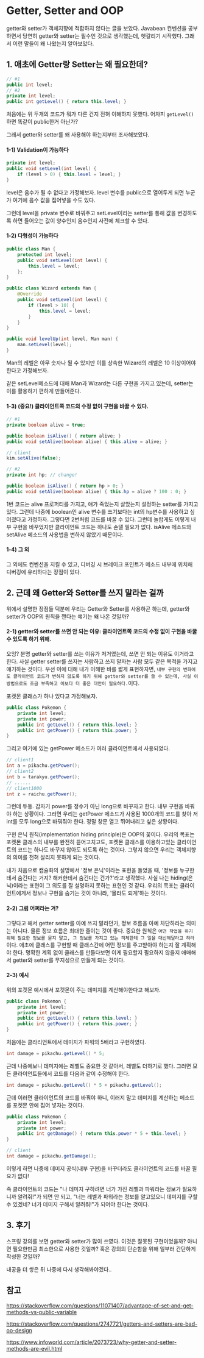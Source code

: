 # Getter, Setter and OOP

getter와 setter가 객체지향에 적합하지 않다는 글을 보았다. Javabean 컨벤션을 공부하면서 당연히 getter와 setter는 필수인 것으로 생각했는데, 헷갈리기 시작했다. 그래서 이런 말들이 왜 나왔는지 알아보았다.



## 1. 애초에 Getter랑 Setter는 왜 필요한데?

```java
// #1
public int level;
// #2
private int level;
public int getLevel() { return this.level; }
```

처음에는 위 두개의 코드가 뭐가 다른 건지 전혀 이해하지 못했다. 어차피 `getLevel()`하면 똑같이 public한거 아닌가?

그래서 getter와 setter를 왜 사용해야 하는지부터 조사해보았다.

#### 1-1) Validation이 가능하다

```java
private int level;
public void setLevel(int level) {
    if (level > 0) { this.level = level; }
}
```

level은 음수가 될 수 없다고 가정해보자. level 변수를 public으로 열어두게 되면 누군가 여기에 음수 값을 집어넣을 수도 있다.

그런데 level을 private 변수로 바꿔주고 setLevel이라는 setter를 통해 값을 변경하도록 하면 들어오는 값이 양수인지 음수인지 사전에 체크할 수 있다.

#### 1-2) 다형성이 가능하다

```java
public class Man {
    protected int level;
    public void setLevel(int level) {
        this.level = level;
    };
}

public class Wizard extends Man {
    @Override
    public void setLevel(int level) {
        if (level > 10) {
            this.level = level;
        }
    }
}

public void levelUp(int level, Man man) {
    man.setLevel(level);
}
```

Man의 레벨은 아무 숫자나 될 수 있지만 이를 상속한 Wizard의 레벨은 10 이상이어야 한다고 가정해보자.

같은 setLevel메소드에 대해 Man과 Wizard는 다른 구현을 가지고 있는데, setter는 이를 활용하기 편하게 만들어준다.

#### 1-3) (중요!) 클라이언트쪽 코드의 수정 없이 구현을 바꿀 수 있다.

```java
// #1
private boolean alive = true;

public boolean isAlive() { return alive; }
public void setAlive(boolean alive) { this.alive = alive; }

// client
kim.setAlive(false);

// #2
private int hp; // change!

public boolean isAlive() { return hp > 0; }
public void setAlive(boolean alive) { this.hp = alive ? 100 : 0; }
```

1번 코드는 alive 프로퍼티를 가지고, 얘가 죽었는지 살았는지 설정하는 setter를 가지고 있다. 그런데 나중에 boolean인 alive 변수를 쓰기보다는 int의 hp변수를 사용하고 싶어졌다고 가정하자. 그렇다면 2번처럼 코드를 바꿀 수 있다. 그런데 놀랍게도 이렇게 내부 구현을 바꾸었지만 클라이언트 코드는 하나도 손댈 필요가 없다. isAlive 메소드와 setAlive 메소드의 사용법을 변하지 않았기 때문이다.



#### 1-4) 그 외

그 외에도 컨벤션을 지킬 수 있고, 디버깅 시 브레이크 포인트가 메소드 내부에 위치해 디버깅에 유리하다는 장점이 있다.



## 2. 근데 왜 Getter와 Setter를 쓰지 말라는 걸까

위에서 설명한 장점들 덕분에 우리는 Getter와 Setter를 사용하곤 하는데, getter와 setter가 OOP의 원칙을 깬다는 얘기는 왜 나온 것일까?



#### 2-1) getter와 setter를 쓰면 안 되는 이유: 클라이언트쪽 코드의 수정 없이 구현을 바꿀 수 있도록 하기 위해.

오잉? 분명 getter와 setter를 쓰는 이유가 저거였는데, 쓰면 안 되는 이유도 이거라고 한다. 사실 getter setter를 쓰자는 사람하고 쓰지 말자는 사람 모두 같은 목적을 가지고 얘기하는 것이다. 우선 이에 대해 내가 이해한 바를 짧게 표현하자면, `내부 구현의 변화에도 클라이언트 코드가 변하지 않도록 하기 위해 getter와 setter를 쓸 수 있는데, 사실 이 방법으로도 조금 부족하고 이보다 더 좋은 대안이 필요하다.`이다.

포켓몬 클래스가 하나 있다고 가정해보자.

```java
public class Pokemon {
    private int level;
    private int power;
    public int getLevel() { return this.level; }
    public int getPower() { return this.power; }
}
```

그리고 여기에 있는 getPower 메소드가 여러 클라이언트에서 사용되었다.

```java
// client1
int a = pikachu.getPower();
// client2
int b = tarakyu.getPower();
// ......
// client1000
int z = raichu.getPower();
```

그런데 두둥. 갑자기 power를 정수가 아닌 long으로 바꾸자고 한다. 내부 구현을 바꿔야 하는 상황이다. 그러면 우리는 getPower 메소드가 사용된 1000개의 코드를 찾아 저 int를 모두 long으로 바꿔줘야 한다. 정말 창문 열고 뛰어내리고 싶은 상황이다.

구현 은닉 원칙(implementation hiding principle)은 OOP의 꽃이다. 우리의 목표는 포켓몬 클래스의 내부를 완전히 뜯어고치고도, 포켓몬 클래스를 이용하고있는 클라이언트의 코드는 하나도 바꾸지 않아도 되도록 하는 것이다. 그렇지 않으면 우리는 객체지향의 의미를 전혀 살리지 못하게 되는 것이다.

내가 처음으로 캡슐화의 설명에서 '정보 은닉'이라는 표현을 들었을 때, '정보를 누구한테서 숨긴다는 거지? 해커한테서 숨긴다는 건가?'라고 생각했다. 사실 나는 hiding(은닉)이라는 표현이 그 의도를 잘 설명하지 못하는 표현인 것 같다. 우리의 목표는 클라이언트에게서 정보나 구현을 숨기는 것이 아니라, '몰라도 되게'하는 것이다. 



#### 2-2) 그럼 어쩌라는 겨?

그렇다고 해서 getter setter를 아예 쓰지 말라던가, 정보 흐름을 아예 차단하라는 의미는 아니다. 물론 정보 흐름은 최대한 줄이는 것이 좋다.  중요한 원칙은 `어떤 작업을 하기 위해 필요한 정보를 묻지 말고, 그 정보를 가지고 있는 객체한테 그 일을 대신해달라고 하라`이다. 애초에 클래스를 구현할 때 클래스간에 어떤 정보를 주고받아야 하는지 잘 계획해야 한다. 명확한 계획 없이 클래스를 만들다보면 이게 필요할지 필요하지 않을지 애매해서 getter와 setter를 무지성으로 만들게 되는 것이다. 



#### 2-3) 예시 

위의 포켓몬 예시에서 포켓몬이 주는 데미지를 계산해야한다고 해보자.

```java
public class Pokemon {
    private int level;
    private int power;
    public int getLevel() { return this.level; }
    public int getPower() { return this.power; }
}
```

처음에는 클라리언트에서 데미지가 파워의 5배라고 구현하였다.

```java
int damage = pikachu.getLevel() * 5;
```

근데 나중에보니 데미지에는 레벨도 중요한 것 같아서, 레벨도 더하기로 했다. 그러면 모든 클라이언트들에서 코드를 다음과 같이 수정해야 한다.

```java
int damage = pikachu.getLevel() * 5 + pikachu.getLevel();
```

근데 이러면 클라이언트의 코드를 바꿔야 하니, 이러지 말고 데미지를 계산하는 메소드를 포켓몬 안에 집어 넣자는 것이다.

```java
public class Pokemon {
    private int level;
    private int power;
    public int getDamage() { return this.power * 5 + this.level; }
}

// client
int damage = pikachu.getDamage();
```

이렇게 하면 나중에 데미지 공식(내부 구현)을 바꾸더라도 클라이언트의 코드를 바꿀 필요가 없다!

즉 클라이언트의 코드는 "나 데미지 구하려면 너가 가진 레벨과 파워라는 정보가 필요하니까 알려줘!"가 되면 안 되고, "너는 레벨과 파워라는 정보를 알고있으니 데미지를 구할 수 있겠네? 너가 데미지 구해서 알려줘!"가 되어야 한다는 것이다.



## 3. 후기

스프링 강의를 보면 getter와 setter가 많이 쓰였다. 이것은 잘못된 구현이었을까? 아니면 필요한만큼 최소한으로 사용한 것일까? 혹은 강의의 단순함을 위해 일부러 간단하게 작성한 것일까? 

내공을 더 쌓은 뒤 나중에 다시 생각해봐야겠다..



## 참고

https://stackoverflow.com/questions/11071407/advantage-of-set-and-get-methods-vs-public-variable

https://stackoverflow.com/questions/2747721/getters-and-setters-are-bad-oo-design

https://www.infoworld.com/article/2073723/why-getter-and-setter-methods-are-evil.html
